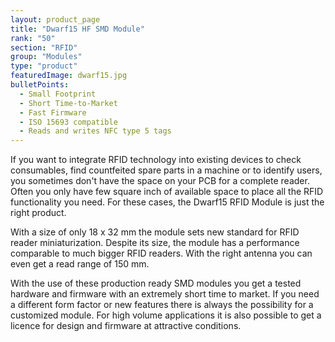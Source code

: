 ```yaml
---
layout: product_page
title: "Dwarf15 HF SMD Module"
rank: "50"
section: "RFID"
group: "Modules"
type: "product"
featuredImage: dwarf15.jpg
bulletPoints:
  - Small Footprint
  - Short Time-to-Market
  - Fast Firmware
  - ISO 15693 compatible
  - Reads and writes NFC type 5 tags
---
```

If you want to integrate RFID technology into existing devices to check consumables, find countfeited spare parts in a machine or to identify users, you sometimes don't have the space on your PCB for a complete reader. Often you only have few square inch of available space to place all the RFID functionality you need. For these cases, the Dwarf15 RFID Module is just the right product.

With a size of only 18 x 32 mm the module sets new standard for RFID reader miniaturization. Despite its size, the module has a performance comparable to much bigger RFID readers. With the right antenna you can even get a read range of 150 mm.

With the use of these production ready SMD modules you get a tested hardware and firmware with an extremely short time to market. If you need a different form factor or new features there is always the possibility for a customized module. For high volume applications it is also possible to get a licence for design and firmware at attractive conditions.
